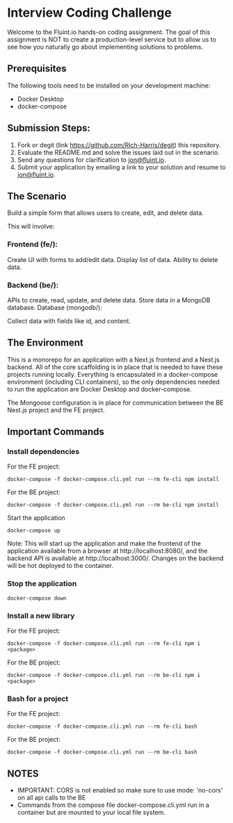 # Interview Coding Challenge

Welcome to the Fluint.io hands-on coding assignment. The goal of this assignment is NOT to create a production-level service but to allow us to see how you naturally go about implementing solutions to problems.

## Prerequisites

The following tools need to be installed on your development machine:

- Docker Desktop
- docker-compose

## Submission Steps:

1. Fork or degit (link https://github.com/Rich-Harris/degit) this repository.
2. Evaluate the README.md and solve the issues laid out in the scenario.
3. Send any questions for clarification to jon@fluint.io.
4. Submit your application by emailing a link to your solution and resume to jon@fluint.io.

## The Scenario

Build a simple form that allows users to create, edit, and delete data.

This will involve:

### Frontend (fe/):

Create UI with forms to add/edit data.
Display list of data.
Ability to delete data.

### Backend (be/):

APIs to create, read, update, and delete data.
Store data in a MongoDB database.
Database (mongodb/):

Collect data with fields like id, and content.

## The Environment

This is a monorepo for an application with a Next.js frontend and a Nest.js backend. All of the core scaffolding is in place that is needed to have these projects running locally. Everything is encapsulated in a docker-compose environment (including CLI containers), so the only dependencies needed to run the application are Docker Desktop and docker-compose.

The Mongoose configuration is in place for communication between the BE Nest.js project and the FE project.

## Important Commands

### Install dependencies

For the FE project:

```
docker-compose -f docker-compose.cli.yml run --rm fe-cli npm install
```

For the BE project:

```
docker-compose -f docker-compose.cli.yml run --rm be-cli npm install
```

Start the application

```
docker-compose up
```

Note: This will start up the application and make the frontend of the application available from a browser at http://localhost:8080/, and the backend API is available at http://localhost:3000/. Changes on the backend will be hot deployed to the container.

### Stop the application

```
docker-compose down
```

### Install a new library

For the FE project:

```
docker-compose -f docker-compose.cli.yml run --rm fe-cli npm i <package>
```

For the BE project:

```
docker-compose -f docker-compose.cli.yml run --rm be-cli npm i <package>
```

### Bash for a project

For the FE project:

```
docker-compose -f docker-compose.cli.yml run --rm fe-cli bash
```

For the BE project:

```
docker-compose -f docker-compose.cli.yml run --rm be-cli bash
```

## NOTES

- IMPORTANT: CORS is not enabled so make sure to use mode: 'no-cors' on all api calls to the BE
- Commands from the compose file docker-compose.cli.yml run in a container but are mounted to your local file system.
